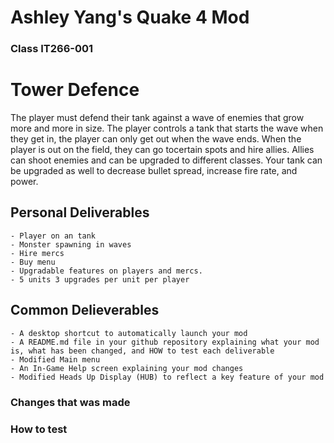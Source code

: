 # Ashley Yang's Quake 4 Mod
### Class IT266-001 
# Tower Defence
The player must defend their tank against a wave of enemies that grow more and more in size. The player controls a tank that starts the wave when they get in, the 
player can only get out when the wave ends. When the player is out on the field, they can go tocertain spots and hire allies. Allies can shoot enemies and can be 
upgraded to different classes. Your tank can be upgraded as well to decrease bullet spread, increase fire rate, and power. 

## Personal Deliverables
```
- Player on an tank
- Monster spawning in waves
- Hire mercs
- Buy menu
- Upgradable features on players and mercs.
- 5 units 3 upgrades per unit per player
```

## Common Delieverables
```
- A desktop shortcut to automatically launch your mod
- A README.md file in your github repository explaining what your mod is, what has been changed, and HOW to test each deliverable
- Modified Main menu
- An In-Game Help screen explaining your mod changes
- Modified Heads Up Display (HUB) to reflect a key feature of your mod
```
### Changes that was made

### How to test
